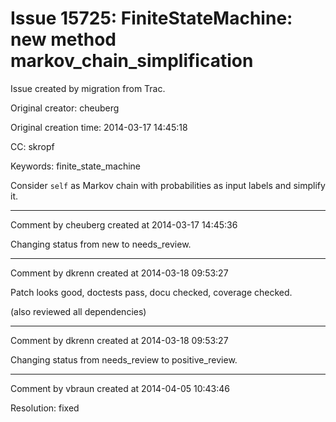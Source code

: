 # Issue 15725: FiniteStateMachine: new method markov_chain_simplification

Issue created by migration from Trac.

Original creator: cheuberg

Original creation time: 2014-03-17 14:45:18

CC:  skropf

Keywords: finite_state_machine

Consider `self` as Markov chain with probabilities as input labels
and simplify it.



---

Comment by cheuberg created at 2014-03-17 14:45:36

Changing status from new to needs_review.


---

Comment by dkrenn created at 2014-03-18 09:53:27

Patch looks good, doctests pass, docu checked, coverage checked.

(also reviewed all dependencies)


---

Comment by dkrenn created at 2014-03-18 09:53:27

Changing status from needs_review to positive_review.


---

Comment by vbraun created at 2014-04-05 10:43:46

Resolution: fixed
